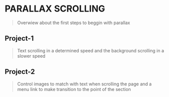 # PARALLAX SCROLLING

> Overwiew about the first steps to beggin with parallax

## Project-1
> Text scrolling in a determined speed and the background scrolling in a slower speed

## Project-2
> Control images to match with text when scrolling the page and a menu link to make transition to the point of the section